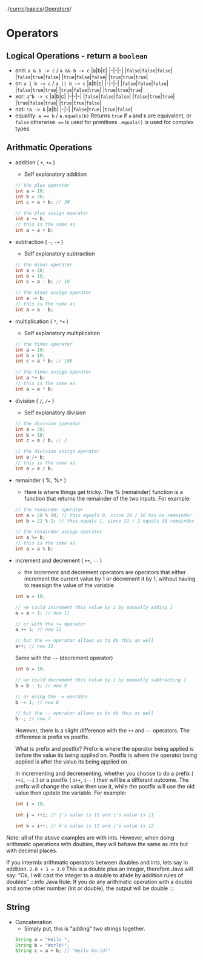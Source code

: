 ./[curric](/curric)/[basics](/curric/basics)/[Operators](/curric/basics/operators)/
# Operators
## Logical Operations - return a `boolean`



- and: `a & b -> c` / `a && b -> c`
    |a|b|c|
    |-|-|-|
    |`false`|`false`|`false`|
    |`false`|`true`|`false`|
    |`true`|`false`|`false`|
    |`true`|`true`|`true`|
- or: `a | b -> c` / `a || b -> c`
    |a|b|c|
    |-|-|-|
    |`false`|`false`|`false`|
    |`false`|`true`|`true`|
    |`true`|`false`|`true`|
    |`true`|`true`|`true`|
- xor: `a^b -> c`
    |a|b|c|
    |-|-|-|
    |`false`|`false`|`false`|
    |`false`|`true`|`true`|
    |`true`|`false`|`true`|
    |`true`|`true`|`false`|
- not: `!a -> b`
    |a|b|
    |-|-|
    |`false`|`true`|
    |`true`|`false`|
- equality: `a == b` / `a.equals(b)`
  Returns `true` if `a` and `b` are equivalent, or `false` otherwise.
  `==` is used for primitives
  `.equals()` is used for complex types
## Arithmatic Operations
- addition ( `+`, `+=` )
    - Self explanatory addition
    ```java
    // the plus operator
    int a = 10;
    int b = 20;
    int c = a + b; // 30
    
    // the plus assign operator
    int a += b; 
    // this is the same as
    int a = a + b;
    ```
- subtraction ( `-`, `-=` )
    - Self explanatory subtraction
    ```java
    // the minus operator
    int a = 20;
    int b = 10;
    int c = a - b; // 10
    
    // the minus assign operator
    int a -= b;
    // this is the same as
    int a = a - b;
    ```
- multiplication ( `*`, `*=` )
    - Self explanatory multiplication
    ```java
    // the times operator
    int a = 10;
    int b = 10;
    int c = a * b; // 100
    
    // the times assign operator
    int a *= b;
    // this is the same as
    int a = a * b;
    ```
- division ( `/`, `/=` )
    - Self explanatory division
    ```java
    // the division operator
    int a = 20;
    int b = 10;
    int c = a / b; // 2
    
    // the division assign operator
    int a /= b;
    // this is the same as
    int a = a / b;
    ```
- remainder ( %, %= )
    - Here is where things get tricky. The % (remainder) function is a function that returns the remainder of the two inputs. For example:
    ```java
    // the remainder operator
    int a = 20 % 10; // this equals 0, since 20 / 10 has no remainder
    int b = 21 % 2; // this equals 1, since 21 / 2 equals 10 remainder 1
    
    // the remainder assign operator
    int a %= b;
    // this is the same as
    int a = a % b;
    ```
- increment and decrement ( `++`, `--` )
    - the increment and decrement operators are operators that either increment the current value by 1 or decrement it by 1, without having to reassign the value of the variable
    ```java
    int a = 10;
    
    // we could increment this value by 1 by manually adding 1
    a = a + 1; // now 11
    
    // or with the += operator
    a += 1; // now 12
    
    // but the ++ operator allows us to do this as well
    a++; // now 13
    ```
    Same with the `--` (decrement operator)
    ```java
    int b = 10;
    
    // we could decrement this value by 1 by manually subtracting 1
    b = b - 1; // now 9
    
    // or using the -= operator
    b -= 1; // now 8
    
    // but the -- operator allows us to do this as well
    b--; // now 7
    ```
    However, there is a slight difference with the `++` and `--` operators. The difference is prefix vs postfix.
    
    What is prefix and postfix? Prefix is where the operator being applied is before the value its being applied on. Postfix is where the operator being applied is after the value its being applied on.
    
    In incrementing and decrementing, whether you choose to do a prefix ( `++i`, `--i` ) or a postfix ( `i++`, `i--` ) their will be a different outcome. The prefix will change the value then use it, while the postfix will use the old value then update the variable. 
    For example:
    ```java
    int i = 10;
    
    int j = ++i; // j's value is 11 and i's value is 11
    
    int k = i++; // k's value is 11 and i's value is 12
    ```
Note: all of the above examples are with ints. However, when doing arithmatic operations with doubles, they will behave the same as ints but with decimal places.

If you intermix arithmatic operators between doubles and ints, lets say in addition. `2.0 + 1 = 3.0` This is a double plus an integer, therefore Java will say: "Ok, I will cast the integer to a double to abide by addition rules of doubles" 
:::info
Java Rule: If you do any arithmatic operation with a double and some other number (int or double), the output will be double
:::
## String
- Concatenation
    - Simply put, this is "adding" two strings together.
    ```java
    String a = "Hello ";
    String b = "World!";
    String c = a + b; // "Hello World!"
    ```